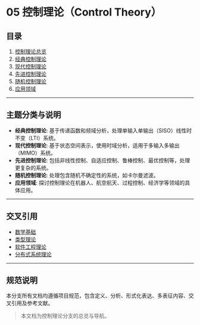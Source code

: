 # 05 控制理论（Control Theory）

## 目录

1.  [控制理论总览](./README.md)
2.  [经典控制理论](./05.1_Classical_Control_Theory.md)
3.  [现代控制理论](./05.2_Modern_Control_Theory.md)
4.  [先进控制理论](./05.3_Advanced_Control_Theory.md)
5.  [随机控制理论](./05.4_Stochastic_Control_Theory.md)
6.  [应用领域](./05.5_Applications.md)

---

## 主题分类与说明

-   **经典控制理论**: 基于传递函数和频域分析，处理单输入单输出（SISO）线性时不变（LTI）系统。
-   **现代控制理论**: 基于状态空间表示，使用时域分析，适用于多输入多输出（MIMO）系统。
-   **先进控制理论**: 包括非线性控制、自适应控制、鲁棒控制、最优控制等，处理更复杂的系统。
-   **随机控制理论**: 处理包含随机不确定性的系统，如卡尔曼滤波。
-   **应用领域**: 探讨控制理论在机器人、航空航天、过程控制、经济学等领域的具体应用。

---

## 交叉引用

-   [数学基础](../02_Mathematical_Foundations/README.md)
-   [类型理论](../04_Type_Theory/README.md)
-   [软件工程理论](../07_Software_Engineering_Theory/README.md)
-   [分布式系统理论](../06_Distributed_Systems_Theory/README.md)

---

## 规范说明

本分支所有文档均遵循项目规范，包含定义、分析、形式化表达、多表征内容、交叉引用及参考文献。

> 本文档为控制理论分支的总览与导航。
